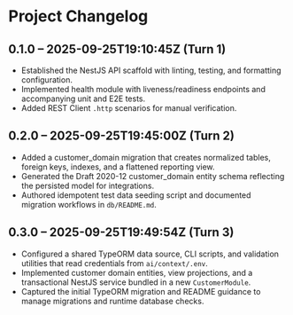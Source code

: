 # Project Changelog

## 0.1.0 – 2025-09-25T19:10:45Z (Turn 1)
- Established the NestJS API scaffold with linting, testing, and formatting configuration.
- Implemented health module with liveness/readiness endpoints and accompanying unit and E2E tests.
- Added REST Client `.http` scenarios for manual verification.

## 0.2.0 – 2025-09-25T19:45:00Z (Turn 2)
- Added a customer_domain migration that creates normalized tables, foreign keys, indexes, and a flattened reporting view.
- Generated the Draft 2020-12 customer_domain entity schema reflecting the persisted model for integrations.
- Authored idempotent test data seeding script and documented migration workflows in `db/README.md`.

## 0.3.0 – 2025-09-25T19:49:54Z (Turn 3)
- Configured a shared TypeORM data source, CLI scripts, and validation utilities that read credentials from `ai/context/.env`.
- Implemented customer domain entities, view projections, and a transactional NestJS service bundled in a new `CustomerModule`.
- Captured the initial TypeORM migration and README guidance to manage migrations and runtime database checks.
